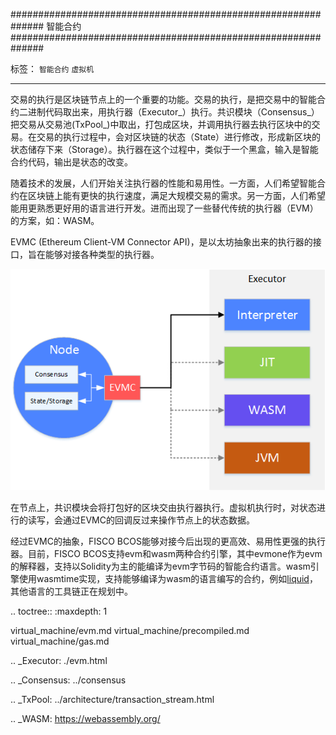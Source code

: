 ##############################################################
智能合约
##############################################################

标签： ``智能合约`` ``虚拟机``

----

交易的执行是区块链节点上的一个重要的功能。交易的执行，是把交易中的智能合约二进制代码取出来，用执行器（Executor_）执行。共识模块（Consensus_）把交易从交易池(TxPool_)中取出，打包成区块，并调用执行器去执行区块中的交易。在交易的执行过程中，会对区块链的状态（State）进行修改，形成新区块的状态储存下来（Storage）。执行器在这个过程中，类似于一个黑盒，输入是智能合约代码，输出是状态的改变。

随着技术的发展，人们开始关注执行器的性能和易用性。一方面，人们希望智能合约在区块链上能有更快的执行速度，满足大规模交易的需求。另一方面，人们希望能用更熟悉更好用的语言进行开发。进而出现了一些替代传统的执行器（EVM）的方案，如：WASM。

EVMC (Ethereum Client-VM Connector API)，是以太坊抽象出来的执行器的接口，旨在能够对接各种类型的执行器。

![虚拟机](../../images/evm/evmc_frame.png)

在节点上，共识模块会将打包好的区块交由执行器执行。虚拟机执行时，对状态进行的读写，会通过EVMC的回调反过来操作节点上的状态数据。

经过EVMC的抽象，FISCO BCOS能够对接今后出现的更高效、易用性更强的执行器。目前，FISCO BCOS支持evm和wasm两种合约引擎，其中evmone作为evm的解释器，支持以Solidity为主的能编译为evm字节码的智能合约语言。wasm引擎使用wasmtime实现，支持能够编译为wasm的语言编写的合约，例如[liquid](https://liquid-doc.readthedocs.io/zh_CN/latest/index.html)，其他语言的工具链正在规划中。

.. toctree::
:maxdepth: 1

virtual_machine/evm.md
virtual_machine/precompiled.md
virtual_machine/gas.md

.. _Executor: ./evm.html

.. _Consensus: ../consensus

.. _TxPool: ../architecture/transaction_stream.html

.. _WASM: https://webassembly.org/
